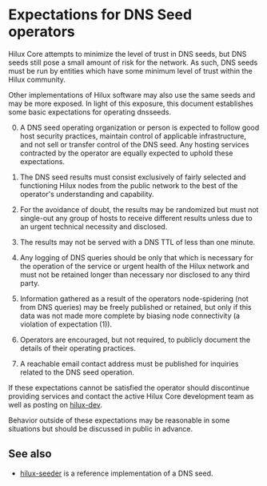 Expectations for DNS Seed operators
====================================

Hilux Core attempts to minimize the level of trust in DNS seeds,
but DNS seeds still pose a small amount of risk for the network.
As such, DNS seeds must be run by entities which have some minimum
level of trust within the Hilux community.

Other implementations of Hilux software may also use the same
seeds and may be more exposed. In light of this exposure, this
document establishes some basic expectations for operating dnsseeds.

0. A DNS seed operating organization or person is expected to follow good
host security practices, maintain control of applicable infrastructure,
and not sell or transfer control of the DNS seed. Any hosting services
contracted by the operator are equally expected to uphold these expectations.

1. The DNS seed results must consist exclusively of fairly selected and
functioning Hilux nodes from the public network to the best of the
operator's understanding and capability.

2. For the avoidance of doubt, the results may be randomized but must not
single-out any group of hosts to receive different results unless due to an
urgent technical necessity and disclosed.

3. The results may not be served with a DNS TTL of less than one minute.

4. Any logging of DNS queries should be only that which is necessary
for the operation of the service or urgent health of the Hilux
network and must not be retained longer than necessary nor disclosed
to any third party.

5. Information gathered as a result of the operators node-spidering
(not from DNS queries) may be freely published or retained, but only
if this data was not made more complete by biasing node connectivity
(a violation of expectation (1)).

6. Operators are encouraged, but not required, to publicly document the
details of their operating practices.

7. A reachable email contact address must be published for inquiries
related to the DNS seed operation.

If these expectations cannot be satisfied the operator should
discontinue providing services and contact the active Hilux
Core development team as well as posting on
[hilux-dev](https://lists.linuxfoundation.org/mailman/listinfo/hilux-dev).

Behavior outside of these expectations may be reasonable in some
situations but should be discussed in public in advance.

See also
----------
- [hilux-seeder](https://github.com/sipa/hilux-seeder) is a reference implementation of a DNS seed.
